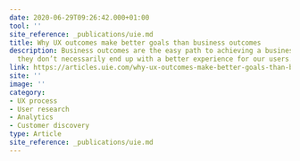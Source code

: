 ```yaml
---
date: 2020-06-29T09:26:42.000+01:00
tool: ''
site_reference: _publications/uie.md
title: Why UX outcomes make better goals than business outcomes
description: Business outcomes are the easy path to achieving a business goal. However,
  they don’t necessarily end up with a better experience for our users.
link: https://articles.uie.com/why-ux-outcomes-make-better-goals-than-business-outcomes/
site: ''
image: ''
category:
- UX process
- User research
- Analytics
- Customer discovery
type: Article
site_reference: _publications/uie.md
---
```


